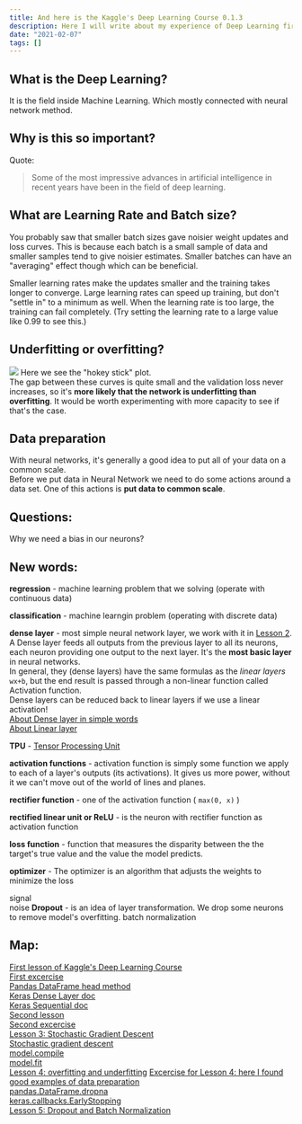 ```yaml
---
title: And here is the Kaggle's Deep Learning Course 0.1.3
description: Here I will write about my experience of Deep Learning first impression.
date: "2021-02-07"
tags: []
---
```


## What is the Deep Learning?

It is the field inside Machine Learning. Which mostly connected with neural network method.

## Why is this so important?

Quote:

> Some of the most impressive advances in artificial intelligence in recent years have been in the field of deep learning.

## What are Learning Rate and Batch size?

You probably saw that smaller batch sizes gave noisier weight updates and loss curves. This is because each batch is a small sample of data and smaller samples tend to give noisier estimates. Smaller batches can have an "averaging" effect though which can be beneficial.

Smaller learning rates make the updates smaller and the training takes longer to converge. Large learning rates can speed up training, but don't "settle in" to a minimum as well. When the learning rate is too large, the training can fail completely. (Try setting the learning rate to a large value like 0.99 to see this.)

## Underfitting or overfitting?

![](/images/hokey_stick.png)
Here we see the "hokey stick" plot.  
The gap between these curves is quite small and the validation loss never increases, so it's **more likely that the network is underfitting than overfitting**. It would be worth experimenting with more capacity to see if that's the case.

## Data preparation

With neural networks, it's generally a good idea to put all of your data on a common scale.  
Before we put data in Neural Network we need to do some actions around a data set. One of this actions is **put data to common scale**.

## Questions:

Why we need a bias in our neurons?

## New words:

**regression** - machine learning problem that we solving (operate with continuous data)

**classification** - machine learngin problem (operating with discrete data)

**dense layer** - most simple neural network layer, we work with it in [Lesson 2](https://www.kaggle.com/ymolchanov/exercise-deep-neural-networks/edit).  
A Dense layer feeds all outputs from the previous layer to all its neurons, each neuron providing one output to the next layer. It's the **most basic layer** in neural networks.  
In general, they (dense layers) have the same formulas as the _linear layers_ `wx+b`, but the end result is passed through a non-linear function called Activation function.  
Dense layers can be reduced back to linear layers if we use a linear activation!  
[About Dense layer in simple words](https://medium.com/datathings/dense-layers-explained-in-a-simple-way-62fe1db0ed75)  
[About Linear layer](https://medium.com/datathings/linear-layers-explained-in-a-simple-way-2319a9c2d1aa)

**TPU** - [Tensor Processing Unit](https://en.wikipedia.org/wiki/Tensor_Processing_Unit)

**activation functions** - activation function is simply some function we apply to each of a layer's outputs (its activations). It gives us more power, without it we can't move out of the world of lines and planes.

**rectifier function** - one of the activation function ( `max(0, x)` )

**rectified linear unit or ReLU** - is the neuron with rectifier function as activation function

**loss function** - function that measures the disparity between the the target's true value and the value the model predicts.

**optimizer** - The optimizer is an algorithm that adjusts the weights to minimize the loss

signal  
noise
**Dropout** - is an idea of layer transformation. We drop some neurons to remove model's overfitting.
batch normalization

## Map:

[First lesson of Kaggle's Deep Learning Course](https://www.kaggle.com/ryanholbrook/a-single-neuron)  
[First excercise](https://www.kaggle.com/ymolchanov/exercise-a-single-neuron/edit)  
[Pandas DataFrame head method](https://pandas.pydata.org/docs/reference/api/pandas.DataFrame.head.html#pandas.DataFrame.head)  
[Keras Dense Layer doc](https://www.tensorflow.org/api_docs/python/tf/keras/layers/Dense)  
[Keras Sequential doc](https://www.tensorflow.org/api_docs/python/tf/keras/Sequential)  
[Second lesson](https://www.kaggle.com/ryanholbrook/deep-neural-networks)  
[Second excercise](https://www.kaggle.com/ymolchanov/exercise-deep-neural-networks/edit)  
[Lesson 3: Stochastic Gradient Descent](https://www.kaggle.com/ryanholbrook/stochastic-gradient-descent)  
[Stochastic gradient descent](https://www.kaggle.com/ymolchanov/exercise-stochastic-gradient-descent/edit)  
[model.compile](https://www.tensorflow.org/api_docs/python/tf/keras/Model#compile)  
[model.fit](https://www.tensorflow.org/api_docs/python/tf/keras/Model#fit)  
[Lesson 4: overfitting and underfitting](https://www.kaggle.com/ryanholbrook/overfitting-and-underfitting)
[Excercise for Lesson 4: here I found good examples of data preparation](https://www.kaggle.com/ymolchanov/exercise-overfitting-and-underfitting/edit)  
[pandas.DataFrame.dropna](https://pandas.pydata.org/docs/reference/api/pandas.DataFrame.dropna.html)  
[keras.callbacks.EarlyStopping](https://www.tensorflow.org/api_docs/python/tf/keras/callbacks/EarlyStopping)  
[Lesson 5: Dropout and Batch Normalization](https://www.kaggle.com/ryanholbrook/dropout-and-batch-normalization)
